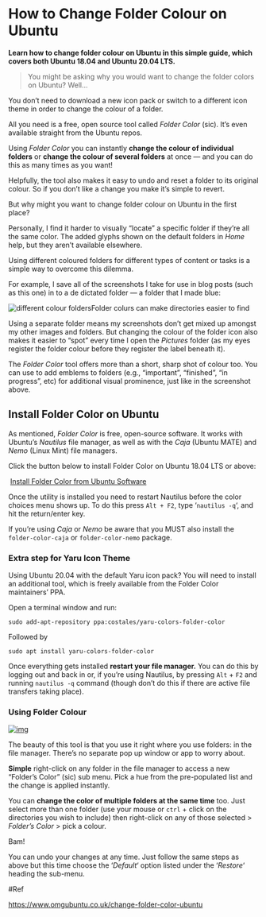 # How to Change Folder Colour on Ubuntu

**Learn how to change folder colour on Ubuntu in this simple guide, which covers both Ubuntu 18.04 and Ubuntu 20.04 LTS.**

> You might be asking why you would want to change the folder colors on Ubuntu? Well…

You don’t need to download a new icon pack or switch to a different icon theme in order to change the colour of a folder.

All you need is a free, open source tool called *Folder Color* (sic). It’s even available straight from the Ubuntu repos.

Using *Folder Color* you can instantly **change the colour of individual folders** or **change the colour of several folders** at once — and you can do this as many times as you want!

Helpfully, the tool also makes it easy to undo and reset a folder to  its original colour. So if you don’t like a change you make it’s simple  to revert.

But why might you want to change folder colour on Ubuntu in the first place? 

Personally, I find it harder to visually “locate” a specific folder  if they’re all the same color. The added glyphs shown on the default  folders in *Home* help, but they aren’t available elsewhere. 

Using different coloured folders for different types of content or tasks is a simple way to overcome this dilemma.

For example, I save all of the screenshots I take for use in blog  posts (such as this one) in to a de dictated folder — a folder that I  made blue:

![different colour folders](https://149366088.v2.pressablecdn.com/wp-content/uploads/2020/04/add-folder-emblem--750x260.jpg)Folder colurs can make directories easier to find

Using a separate folder means my screenshots don’t get mixed up  amongst my other images and folders. But changing the colour of the  folder icon also makes it easier to “spot” every time I open the *Pictures* folder (as my eyes register the folder colour before they register the label beneath it).

The *Folder Color* tool offers more than a short, sharp shot  of colour too. You can use to add  emblems to folders (e.g.,  “important”, “finished”, “in progress”, etc) for additional visual  prominence, just like in the screenshot above.

## Install Folder Color on Ubuntu

As mentioned, *Folder Color* is free, open-source software. It works with Ubuntu’s *Nautilus* file manager, as well as with the *Caja* (Ubuntu MATE) and *Nemo* (Linux Mint) file managers.

Click the button below to install Folder Color on Ubuntu 18.04 LTS or above:

​          [                                                                              Install Folder Color from Ubuntu Software       ](apt://folder-color)    

Once the utility is installed you  need to restart Nautilus before the color choices menu shows up. To do this press `Alt + F2`, type ‘`nautilus -q`‘, and hit the return/enter key.

If you’re using *Caja* or *Nemo* be aware that you MUST also install the `folder-color-caja` or `folder-color-nemo` package.

### Extra step for Yaru Icon Theme

Using Ubuntu 20.04 with the default Yaru icon pack? You will need to  install an additional tool, which is freely available from the Folder  Color maintainers’ PPA.

Open a terminal window and run:

```
sudo add-apt-repository ppa:costales/yaru-colors-folder-color
```

Followed by 

```
sudo apt install yaru-colors-folder-color
```

Once everything gets installed **restart your file manager.** You can do this by logging out and back in or, if you’re using Nautilus, by pressing `Alt` + `F2` and running `nautilus -q` command (though don’t do this if there are active file transfers taking place).

### Using Folder Colour

[![img](https://149366088.v2.pressablecdn.com/wp-content/uploads/2020/04/change-folder-icon-colour-750x499.jpg)](https://149366088.v2.pressablecdn.com/wp-content/uploads/2020/04/change-folder-icon-colour.jpg)

The beauty of this tool is that you use it right where you use  folders: in the file manager. There’s no separate pop up window or app  to worry about.

**Simple** right-click on any folder in the file manager to access a new “Folder’s Color” (sic) sub menu. Pick a hue from the  pre-populated list and the change is applied instantly.

You can **change the color of multiple folders at the same time** too. Just select more than one folder (use your mouse or `ctrl` + click on the directories you wish to include) then right-click on any of those selected > *Folder’s Color* > pick a colour.

Bam!

You can undo your changes at any time. Just follow the same steps as above but this time choose the ‘*Default*‘ option listed under the ‘*Restore*‘ heading the sub-menu.



#Ref

https://www.omgubuntu.co.uk/change-folder-color-ubuntu